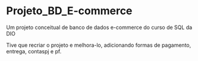 # Projeto_BD_E-commerce
Um projeto conceitual de banco de dados e-commerce do curso de SQL da DIO

Tive que recriar o projeto e melhora-lo, adicionando formas de pagamento, entrega, contaspj e pf.
